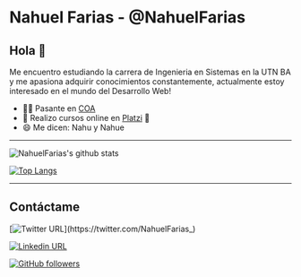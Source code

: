 # Nahuel Farias - @NahuelFarias
## Hola 👋
Me encuentro estudiando la carrera de Ingenieria en Sistemas en la UTN BA y me apasiona adquirir conocimientos constantemente, actualmente estoy interesado en el mundo del Desarrollo Web!

- 👨‍💼 Pasante en [COA ](https://www.coasa.com.ar/ "COA ") 
- 📖 Realizo cursos online en [Platzi](https://platzi.com/ "Platzi")  💚
- 😄 Me dicen: Nahu y Nahue

------------

![NahuelFarias's github stats](https://github-readme-stats.vercel.app/api?username=NahuelFarias&show_icons=true&theme=tokyonight)

[![Top Langs](https://github-readme-stats.vercel.app/api/top-langs/?username=NahuelFarias&layout=compact)](https://github.com/NahuelFarias/github-readme-stats)

------------

## Contáctame
[![Twitter URL](https://img.shields.io/twitter/url?label=Follow%20%40NahuelFarias_&style=social&url=https%3A%2F%2Ftwitter.com%2FNahuelFarias_)](https://twitter.com/NahuelFarias_)

[![Linkedin URL](https://img.shields.io/twitter/url?label=Linkedin&logo=linkedin&style=social&url=https%3A%2F%2Fwww.linkedin.com%2Fin%2Fnahuelfarias-%2F)](https://www.linkedin.com/in/nahuelfarias-/)

[![GitHub followers](https://img.shields.io/github/followers/NahuelFarias?label=Follow&style=social)](https://github.com/NahuelFarias)

